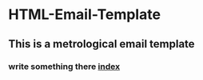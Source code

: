 # HTML-Email-Template
## This is a metrological email template
### write something there [index](index.html)